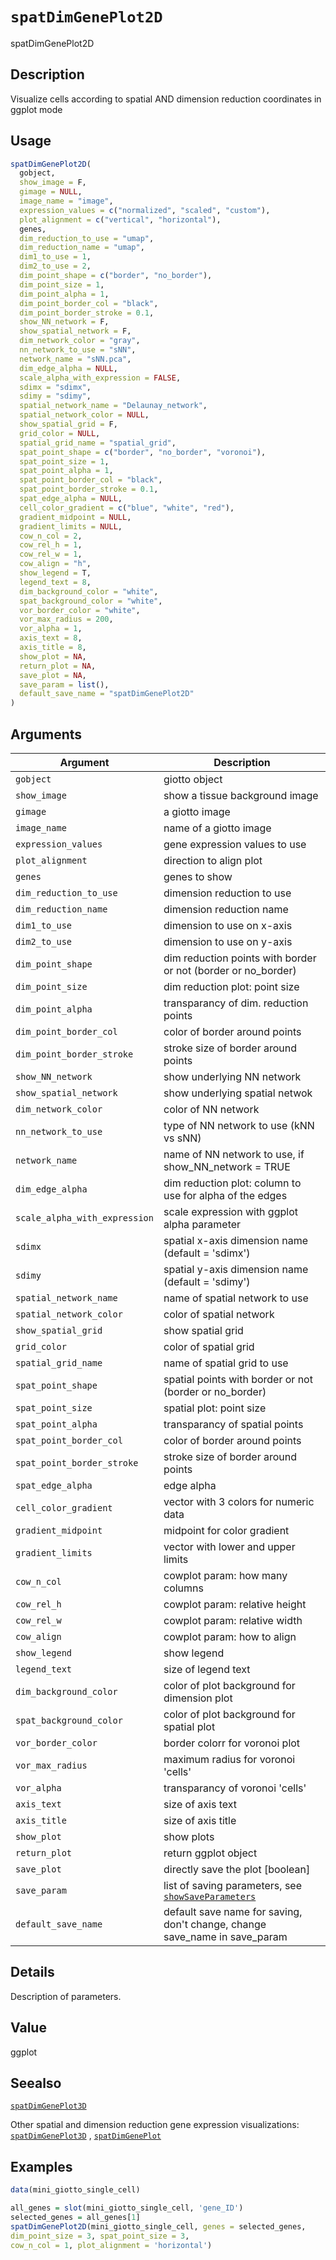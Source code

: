 # `spatDimGenePlot2D`

spatDimGenePlot2D


## Description

Visualize cells according to spatial AND dimension reduction coordinates in ggplot mode


## Usage

```r
spatDimGenePlot2D(
  gobject,
  show_image = F,
  gimage = NULL,
  image_name = "image",
  expression_values = c("normalized", "scaled", "custom"),
  plot_alignment = c("vertical", "horizontal"),
  genes,
  dim_reduction_to_use = "umap",
  dim_reduction_name = "umap",
  dim1_to_use = 1,
  dim2_to_use = 2,
  dim_point_shape = c("border", "no_border"),
  dim_point_size = 1,
  dim_point_alpha = 1,
  dim_point_border_col = "black",
  dim_point_border_stroke = 0.1,
  show_NN_network = F,
  show_spatial_network = F,
  dim_network_color = "gray",
  nn_network_to_use = "sNN",
  network_name = "sNN.pca",
  dim_edge_alpha = NULL,
  scale_alpha_with_expression = FALSE,
  sdimx = "sdimx",
  sdimy = "sdimy",
  spatial_network_name = "Delaunay_network",
  spatial_network_color = NULL,
  show_spatial_grid = F,
  grid_color = NULL,
  spatial_grid_name = "spatial_grid",
  spat_point_shape = c("border", "no_border", "voronoi"),
  spat_point_size = 1,
  spat_point_alpha = 1,
  spat_point_border_col = "black",
  spat_point_border_stroke = 0.1,
  spat_edge_alpha = NULL,
  cell_color_gradient = c("blue", "white", "red"),
  gradient_midpoint = NULL,
  gradient_limits = NULL,
  cow_n_col = 2,
  cow_rel_h = 1,
  cow_rel_w = 1,
  cow_align = "h",
  show_legend = T,
  legend_text = 8,
  dim_background_color = "white",
  spat_background_color = "white",
  vor_border_color = "white",
  vor_max_radius = 200,
  vor_alpha = 1,
  axis_text = 8,
  axis_title = 8,
  show_plot = NA,
  return_plot = NA,
  save_plot = NA,
  save_param = list(),
  default_save_name = "spatDimGenePlot2D"
)
```


## Arguments

Argument      |Description
------------- |----------------
`gobject`     |     giotto object
`show_image`     |     show a tissue background image
`gimage`     |     a giotto image
`image_name`     |     name of a giotto image
`expression_values`     |     gene expression values to use
`plot_alignment`     |     direction to align plot
`genes`     |     genes to show
`dim_reduction_to_use`     |     dimension reduction to use
`dim_reduction_name`     |     dimension reduction name
`dim1_to_use`     |     dimension to use on x-axis
`dim2_to_use`     |     dimension to use on y-axis
`dim_point_shape`     |     dim reduction points with border or not (border or no_border)
`dim_point_size`     |     dim reduction plot: point size
`dim_point_alpha`     |     transparancy of dim. reduction points
`dim_point_border_col`     |     color of border around points
`dim_point_border_stroke`     |     stroke size of border around points
`show_NN_network`     |     show underlying NN network
`show_spatial_network`     |     show underlying spatial netwok
`dim_network_color`     |     color of NN network
`nn_network_to_use`     |     type of NN network to use (kNN vs sNN)
`network_name`     |     name of NN network to use, if show_NN_network = TRUE
`dim_edge_alpha`     |     dim reduction plot: column to use for alpha of the edges
`scale_alpha_with_expression`     |     scale expression with ggplot alpha parameter
`sdimx`     |     spatial x-axis dimension name (default = 'sdimx')
`sdimy`     |     spatial y-axis dimension name (default = 'sdimy')
`spatial_network_name`     |     name of spatial network to use
`spatial_network_color`     |     color of spatial network
`show_spatial_grid`     |     show spatial grid
`grid_color`     |     color of spatial grid
`spatial_grid_name`     |     name of spatial grid to use
`spat_point_shape`     |     spatial points with border or not (border or no_border)
`spat_point_size`     |     spatial plot: point size
`spat_point_alpha`     |     transparancy of spatial points
`spat_point_border_col`     |     color of border around points
`spat_point_border_stroke`     |     stroke size of border around points
`spat_edge_alpha`     |     edge alpha
`cell_color_gradient`     |     vector with 3 colors for numeric data
`gradient_midpoint`     |     midpoint for color gradient
`gradient_limits`     |     vector with lower and upper limits
`cow_n_col`     |     cowplot param: how many columns
`cow_rel_h`     |     cowplot param: relative height
`cow_rel_w`     |     cowplot param: relative width
`cow_align`     |     cowplot param: how to align
`show_legend`     |     show legend
`legend_text`     |     size of legend text
`dim_background_color`     |     color of plot background for dimension plot
`spat_background_color`     |     color of plot background for spatial plot
`vor_border_color`     |     border colorr for voronoi plot
`vor_max_radius`     |     maximum radius for voronoi 'cells'
`vor_alpha`     |     transparancy of voronoi 'cells'
`axis_text`     |     size of axis text
`axis_title`     |     size of axis title
`show_plot`     |     show plots
`return_plot`     |     return ggplot object
`save_plot`     |     directly save the plot [boolean]
`save_param`     |     list of saving parameters, see [`showSaveParameters`](#showsaveparameters)
`default_save_name`     |     default save name for saving, don't change, change save_name in save_param


## Details

Description of parameters.


## Value

ggplot


## Seealso

[`spatDimGenePlot3D`](#spatdimgeneplot3d) 
 
 Other spatial and dimension reduction gene expression visualizations:
 [`spatDimGenePlot3D`](#spatdimgeneplot3d) ,
 [`spatDimGenePlot`](#spatdimgeneplot)


## Examples

```r
data(mini_giotto_single_cell)

all_genes = slot(mini_giotto_single_cell, 'gene_ID')
selected_genes = all_genes[1]
spatDimGenePlot2D(mini_giotto_single_cell, genes = selected_genes,
dim_point_size = 3, spat_point_size = 3,
cow_n_col = 1, plot_alignment = 'horizontal')
```


